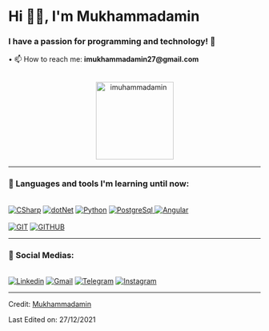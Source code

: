 <h1 align="left">Hi 👋🏽, I'm Mukhammadamin</h1>

<h3 align="left">I have a passion for programming and technology! 🚀</h3>

<div align="left">
        <p>• 📫 How to reach me: <b>imukhammadamin27@gmail.com</b></p>
</div><br>

<div align="center">
    <img height="155em" src="https://github-readme-stats.vercel.app/api?username=imuhammadamin&show_icons=true&theme=slateorange&title_color=f34213&text_color=0c0c0c&icon_color=0c0c0c&locale=en&hide_border=true&bg_color=bbb8b2" alt="imuhammadamin" />
</div>
    
---

<div>
  <h3>🧰 Languages and tools I'm learning until now:</h3><br>
    <a href="https://"><img src="https://img.shields.io/badge/C%23-239120?style=for-the-badge&logo=c-sharp&logoColor=white" alt="CSharp"></a>
    <a href="https://"><img src="https://img.shields.io/badge/.NET-5C2D91?style=for-the-badge&logo=.net&logoColor=white" alt="dotNet"></a>
    <a href="https://"><img src="https://img.shields.io/badge/Python-3776AB?style=for-the-badge&logo=python&logoColor=white" alt="Python"></a>
    <a href="https://"><img src="https://img.shields.io/badge/PostgreSQL-316192?style=for-the-badge&logo=postgresql&logoColor=white" alt="PostgreSql"> </a>
    <a href="https://"><img src="https://img.shields.io/badge/Angular-DD0031?style=for-the-badge&logo=angular&logoColor=white" alt="Angular"></a>
    <br><br>
    <a href="https://"><img src="https://img.shields.io/static/v1?label=&message=GIT&color=%23F05032&style=for-the-badge&logo=git&logoColor=whitesmoke" alt="GIT"></a>
    <a href="https://"><img src="https://img.shields.io/static/v1?label=&message=GITHUB&color=%23181717&style=for-the-badge&logo=github&logoColor=whitesmoke" alt="GITHUB"></a>
</div>

___

<div>
  <h3>📱 Social Medias:</h3><br>
    <a href="#" target="_blank"><img src="https://img.shields.io/static/v1?label=&message=Linkedin&color=0A66C2&style=for-the-badge&logo=linkedin&logoColor=whitesmoke" alt="Linkedin"></a>
    <a href="#" target="imukhammadamin27@gmail.com"><img src="https://img.shields.io/badge/Gmail-D14836?style=for-the-badge&logo=gmail&logoColor=white" alt="Gmail"></a>
    <a href="https://t.me/iMuhammadamin"><img src="https://img.shields.io/badge/Telegram-2CA5E0?style=for-the-badge&logo=telegram&logoColor=white" alt="Telegram"></a>
    <a href="#" target="_blank"><img src="https://img.shields.io/static/v1?label=&message=Instagram&color=lightpink&style=for-the-badge&logo=instagram&logoColor=black" alt="Instagram"></a>
</div>

------

Credit: [Mukhammadamin](https://github.com/imuhammadamin)

Last Edited on: 27/12/2021
